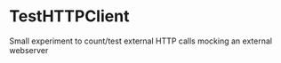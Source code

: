 TestHTTPClient
==============

Small experiment to count/test external HTTP calls mocking an external webserver
